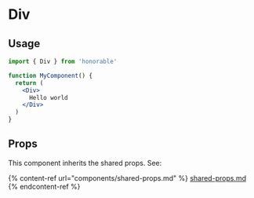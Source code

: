 # Div

## Usage

```jsx
import { Div } from 'honorable'

function MyComponent() {
  return (
    <Div>
      Hello world
    </Div>
  )
}
```

## Props

This component inherits the shared props. See:

{% content-ref url="components/shared-props.md" %}
[shared-props.md](components/shared-props.md)
{% endcontent-ref %}

